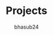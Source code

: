 ---
title: "Projects"
permalink: /projects/
layout: collection
collection: projects
entries_layout: grid
author_profile: true
author: bhasub24
---